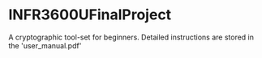 # INFR3600UFinalProject
A cryptographic tool-set for beginners. 
</h>Detailed instructions are stored in the 'user_manual.pdf'
